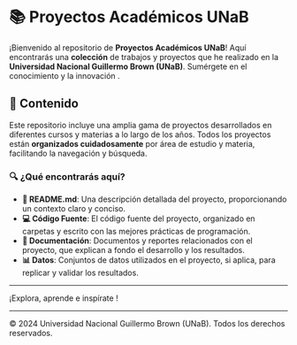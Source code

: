 # 📚 Proyectos Académicos UNaB

¡Bienvenido al repositorio de **Proyectos Académicos UNaB**! Aquí encontrarás una **colección** de trabajos y proyectos que he realizado en la **Universidad Nacional Guillermo Brown (UNaB)**. Sumérgete en el conocimiento y la innovación .

## 📂 Contenido

Este repositorio incluye una amplia gama de proyectos desarrollados en diferentes cursos y materias a lo largo de los años. Todos los proyectos están **organizados cuidadosamente** por área de estudio y materia, facilitando la navegación y búsqueda.

### 🔍 ¿Qué encontrarás aquí?

- **📄 README.md**: Una descripción detallada del proyecto, proporcionando un contexto claro y conciso.
- **💻 Código Fuente**: El código fuente del proyecto, organizado en carpetas y escrito con las mejores prácticas de programación.
- **📝 Documentación**: Documentos y reportes relacionados con el proyecto, que explican a fondo el desarrollo y los resultados.
- **📊 Datos**: Conjuntos de datos utilizados en el proyecto, si aplica, para replicar y validar los resultados.

---

¡Explora, aprende e inspírate !

---

© 2024 Universidad Nacional Guillermo Brown (UNaB). Todos los derechos reservados.



